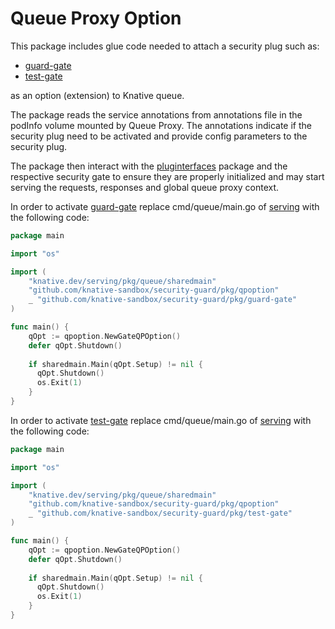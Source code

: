 # Queue Proxy Option

This package includes glue code needed to attach a security plug such as:

- [guard-gate](https:pkg/guard-gate)
- [test-gate](https:pkg/test-gate)

as an option (extension) to Knative queue.

The package reads the service annotations from annotations file in the podInfo volume mounted by Queue Proxy. The annotations indicate if the security plug need to be activated and provide config parameters to the security plug.

The package then interact with the [pluginterfaces](https:pkg/pluginterfaces) package and the respective security gate to ensure they are properly initialized and may start serving the requests, responses and global queue proxy context.

In order to activate [guard-gate](https:pkg/guard-gate) replace cmd/queue/main.go of [serving](https://github.com/knative/serving) with the following code:

```go
package main

import "os"

import (
    "knative.dev/serving/pkg/queue/sharedmain"
    "github.com/knative-sandbox/security-guard/pkg/qpoption"
    _ "github.com/knative-sandbox/security-guard/pkg/guard-gate"
)

func main() {
    qOpt := qpoption.NewGateQPOption()
    defer qOpt.Shutdown()
    
    if sharedmain.Main(qOpt.Setup) != nil {
      qOpt.Shutdown()
      os.Exit(1)
    }
} 

```

In order to activate [test-gate](https:pkg/test-gate) replace cmd/queue/main.go of [serving](https://github.com/knative/serving) with the following code:

```go
package main

import "os"

import (
    "knative.dev/serving/pkg/queue/sharedmain"
    "github.com/knative-sandbox/security-guard/pkg/qpoption"
    _ "github.com/knative-sandbox/security-guard/pkg/test-gate"
)

func main() {
    qOpt := qpoption.NewGateQPOption()
    defer qOpt.Shutdown()
    
    if sharedmain.Main(qOpt.Setup) != nil {
      qOpt.Shutdown()
      os.Exit(1)
    }
} 

```
